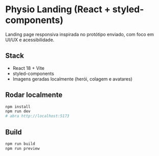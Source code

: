 # Physio Landing (React + styled-components)

Landing page responsiva inspirada no protótipo enviado, com foco em UI/UX e acessibilidade.

## Stack
- React 18 + Vite
- styled-components
- Imagens geradas localmente (herói, colagem e avatares)
  
## Rodar localmente
```bash
npm install
npm run dev
# abra http://localhost:5173
```

## Build
```bash
npm run build
npm run preview
```

